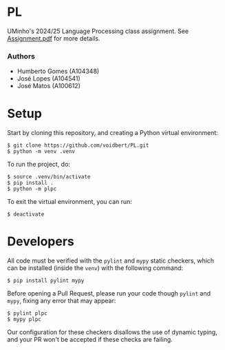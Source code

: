 # PL

UMinho's 2024/25 Language Processing class assignment. See [Assignment.pdf](Assignment.pdf) for more
details.

### Authors

 - Humberto Gomes (A104348)
 - José Lopes (A104541)
 - José Matos (A100612)

# Setup

Start by cloning this repository, and creating a Python virtual environment:

```
$ git clone https://github.com/voidbert/PL.git
$ python -m venv .venv
```

To run the project, do:

```
$ source .venv/bin/activate
$ pip install .
$ python -m plpc
```

To exit the virtual environment, you can run:

```
$ deactivate
```

# Developers

All code must be verified with the `pylint` and `mypy` static checkers, which can be installed
(inside the `venv`) with the following command:

```
$ pip install pylint mypy
```

Before opening a Pull Request, please run your code though `pylint` and `mypy`, fixing any error
that may appear:

```
$ pylint plpc
$ mypy plpc
```

Our configuration for these checkers disallows the use of dynamic typing, and your PR won't be
accepted if these checks are failing.
